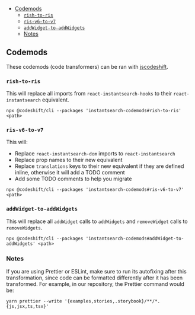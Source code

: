 <!-- START doctoc generated TOC please keep comment here to allow auto update -->
<!-- DON'T EDIT THIS SECTION, INSTEAD RE-RUN doctoc TO UPDATE -->


- [Codemods](#codemods)
  - [`rish-to-ris`](#rish-to-ris)
  - [`ris-v6-to-v7`](#ris-v6-to-v7)
  - [`addWidget-to-addWidgets`](#addwidget-to-addwidgets)
  - [Notes](#notes)

<!-- END doctoc generated TOC please keep comment here to allow auto update -->

## Codemods

These codemods (code transformers) can be ran with [jscodeshift](https://github.com/facebook/jscodeshift).

### `rish-to-ris`

This will replace all imports from `react-instantsearch-hooks` to their `react-instantsearch` equivalent.

```
npx @codeshift/cli --packages 'instantsearch-codemods#rish-to-ris' <path>
```

### `ris-v6-to-v7`

This will:

- Replace `react-instantsearch-dom` imports to `react-instantsearch`
- Replace prop names to their new equivalent
- Replace `translations` keys to their new equivalent if they are defined inline, otherwise it will add a TODO comment
- Add some TODO comments to help you migrate

```
npx @codeshift/cli --packages 'instantsearch-codemods#ris-v6-to-v7' <path>
```

### `addWidget-to-addWidgets`

This will replace all `addWidget` calls to `addWidgets` and `removeWidget` calls to `removeWidgets`.

```
npx @codeshift/cli --packages 'instantsearch-codemods#addWidget-to-addWidgets' <path>
```

### Notes

If you are using Prettier or ESLint, make sure to run its autofixing after this transformation, since code can be formatted differently after it has been transformed. For example, in our repository, the Prettier command would be:

```
yarn prettier --write '{examples,stories,.storybook}/**/*.{js,jsx,ts,tsx}'
```
